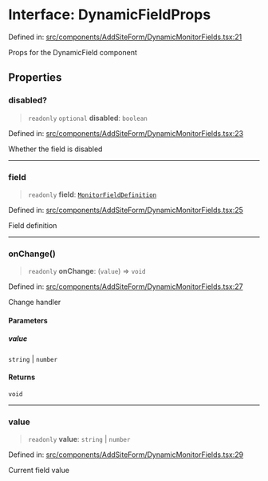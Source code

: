 # Interface: DynamicFieldProps

Defined in: [src/components/AddSiteForm/DynamicMonitorFields.tsx:21](https://github.com/Nick2bad4u/Uptime-Watcher/blob/dca5483e793478722cd3e6e125cafcec5fc771f0/src/components/AddSiteForm/DynamicMonitorFields.tsx#L21)

Props for the DynamicField component

## Properties

### disabled?

> `readonly` `optional` **disabled**: `boolean`

Defined in: [src/components/AddSiteForm/DynamicMonitorFields.tsx:23](https://github.com/Nick2bad4u/Uptime-Watcher/blob/dca5483e793478722cd3e6e125cafcec5fc771f0/src/components/AddSiteForm/DynamicMonitorFields.tsx#L23)

Whether the field is disabled

***

### field

> `readonly` **field**: [`MonitorFieldDefinition`](../../../../../shared/types/interfaces/MonitorFieldDefinition.md)

Defined in: [src/components/AddSiteForm/DynamicMonitorFields.tsx:25](https://github.com/Nick2bad4u/Uptime-Watcher/blob/dca5483e793478722cd3e6e125cafcec5fc771f0/src/components/AddSiteForm/DynamicMonitorFields.tsx#L25)

Field definition

***

### onChange()

> `readonly` **onChange**: (`value`) => `void`

Defined in: [src/components/AddSiteForm/DynamicMonitorFields.tsx:27](https://github.com/Nick2bad4u/Uptime-Watcher/blob/dca5483e793478722cd3e6e125cafcec5fc771f0/src/components/AddSiteForm/DynamicMonitorFields.tsx#L27)

Change handler

#### Parameters

##### value

`string` | `number`

#### Returns

`void`

***

### value

> `readonly` **value**: `string` \| `number`

Defined in: [src/components/AddSiteForm/DynamicMonitorFields.tsx:29](https://github.com/Nick2bad4u/Uptime-Watcher/blob/dca5483e793478722cd3e6e125cafcec5fc771f0/src/components/AddSiteForm/DynamicMonitorFields.tsx#L29)

Current field value
